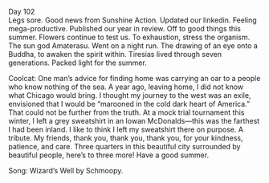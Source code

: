 Day 102  
Legs sore. Good news from Sunshine Action. Updated our linkedin. Feeling mega-productive. Published our year in review. Off to good things this summer. Flowers continue to test us. To exhaustion, stress the organism. The sun god Amaterasu. Went on a night run. The drawing of an eye onto a Buddha, to awaken the spirit within. Tiresias lived through seven generations. Packed light for the summer.

Coolcat: One man’s advice for finding home was carrying an oar to a people who know nothing of the sea. A year ago, leaving home, I did not know what Chicago would bring. I thought my journey to the west was an exile, envisioned that I would be “marooned in the cold dark heart of America.” That could not be further from the truth. At a mock trial tournament this winter, I left a grey sweatshirt in an Iowan McDonalds—this was the farthest I had been inland. I like to think I left my sweatshirt there on purpose. A tribute. My friends, thank you, thank you, thank you, for your kindness, patience, and care. Three quarters in this beautiful city surrounded by beautiful people, here’s to three more\! Have a good summer. 

Song: Wizard’s Well by Schmoopy.